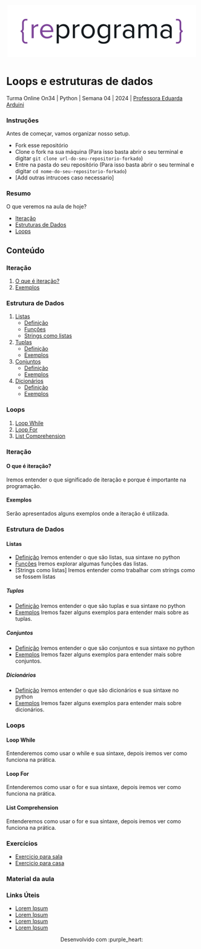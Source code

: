 <h1 align="center">
  <img src="assets/reprograma-fundos-claros.png" alt="logo reprograma" width="500">
</h1>

# Loops e estruturas de dados

Turma Online On34 | Python | Semana 04 | 2024 | <a href="https://www.linkedin.com/in/eduarda-g-arduini/" target="_blank" rel="noopener noreferrer">Professora Eduarda Arduini</a>

### Instruções
Antes de começar, vamos organizar nosso setup.
* Fork esse repositório 
* Clone o fork na sua máquina (Para isso basta abrir o seu terminal e digitar `git clone url-do-seu-repositorio-forkado`)
* Entre na pasta do seu repositório (Para isso basta abrir o seu terminal e digitar `cd nome-do-seu-repositorio-forkado`)
* [Add outras intrucoes caso necessario]

### Resumo
O que veremos na aula de hoje?
* [Iteração](#tema1)
* [Estruturas de Dados](#tema2)
* [Loops](#tema3)

## Conteúdo
### Iteração
1. [O que é iteração?](#topico1)
2. [Exemplos](#topico2)
### Estrutura de Dados 
1. [Listas](#topico3)
   * [Definição](#subtopico1)
   * [Funções](#subtopico2)
   * [Strings como listas](#subtopico3)
2. [Tuplas](#topico4)
   * [Definição](#subtopico1)
   * [Exemplos](#subtopico2)
3. [Conjuntos](#topico5)
   * [Definição](#subtopico1)
   * [Exemplos](#subtopico2)
4. [Dicionários](#topico6)
   * [Definição](#subtopico1)
   * [Exemplos](#subtopico2)
   
### Loops
1. [Loop While](#topico7)
2. [Loop For](#topico8)
3. [List Comprehension](#topico9)

### <a name="tema1"></a> Iteração 

#### <a name="topico1"></a> O que é iteração?
Iremos entender o que significado de iteração e porque é importante na programação.

#### <a name="topico2"></a> Exemplos
Serão apresentados alguns exemplos onde a iteração é utilizada.

### <a name="tema2"></a> Estrutura de Dados
#### <a name="topico3"></a> Listas
* [Definição](#subtopico1)
  Iremos entender o que são listas, sua sintaxe no python
* [Funções](#Subtopico2)
  Iremos explorar algumas funções das listas.
* [Strings como listas]
  Iremos entender como trabalhar com strings como se fossem listas

##### <a name="topico4"></a> Tuplas
* [Definição](#subtopico1)
  Iremos entender o que são tuplas e sua sintaxe no python
* [Exemplos](#Subtopico2)
  Iremos fazer alguns exemplos para entender mais sobre as tuplas.

##### <a name="topico5"></a> Conjuntos
* [Definição](#subtopico1)
  Iremos entender o que são conjuntos e sua sintaxe no python
* [Exemplos](#Subtopico2)
  Iremos fazer alguns exemplos para entender mais sobre conjuntos.
  
##### <a name="topico6"></a> Dicionários
* [Definição](#subtopico1)
  Iremos entender o que são dicionários e sua sintaxe no python
* [Exemplos](#Subtopico2)
  Iremos fazer alguns exemplos para entender mais sobre dicionários.
  
### Loops
#### <a name="topico7"></a> Loop While
Entenderemos como usar o while e sua sintaxe, depois iremos ver como funciona na prática.

#### <a name="topico8"></a> Loop For
Entenderemos como usar o for e sua sintaxe, depois iremos ver como funciona na prática.

#### <a name="topico9"></a> List Comprehension
Entenderemos como usar o for e sua sintaxe, depois iremos ver como funciona na prática.


### Exercícios 
* [Exercicio para sala](https://github.com/mflilian/repo-example/tree/main/exercicios/para-sala)
* [Exercicio para casa](https://github.com/mflilian/repo-example/tree/main/exercicios/para-casa)

### Material da aula 

### Links Úteis
- [Lorem Ipsum](https://www.lipsum.com/feed/html)
- [Lorem Ipsum](https://www.lipsum.com/feed/html)
- [Lorem Ipsum](https://www.lipsum.com/feed/html)
- [Lorem Ipsum](https://www.lipsum.com/feed/html)


<p align="center">
Desenvolvido com :purple_heart:  
</p>

